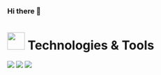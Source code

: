 ### Hi there 👋

<h1><img src="" width="40" height="40"> Technologies & Tools</h1>

![](https://img.shields.io/badge/Python-informational?style=flat-square&logo=python&logoColor=ffffff&color=blue)
![](https://img.shields.io/badge/Django-informational?style=flat-square&logo=django&logoColor=ffffff&color=164c34)
![](https://img.shields.io/badge/PostgreSQL-informational?style=flat-square&logo=PostgreSQL&logoColor=white&color=38688e)

